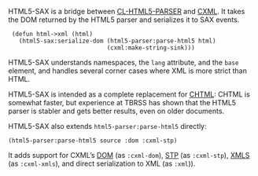 HTML5-SAX is a bridge between [CL-HTML5-PARSER][html5] and
[CXML][cxml]. It takes the DOM returned by the HTML5 parser and
serializes it to SAX events.

     (defun html->xml (html)
       (html5-sax:serialize-dom (html5-parser:parse-html5 html)
                                (cxml:make-string-sink)))

HTML5-SAX understands namespaces, the `lang` attribute, and the `base`
element, and handles several corner cases where XML is more strict
than HTML.

HTML5-SAX is intended as a complete replacement for [CHTML][chtml]:
CHTML is somewhat faster, but experience at TBRSS has shown that the
HTML5 parser is stabler and gets better results, even on older
documents.

HTML5-SAX also extends `html5-parser:parse-html5` directly:

    (html5-parser:parse-html5 source :dom :cxml-stp)

It adds support for CXML’s [DOM][dom] (as `:cxml-dom`), [STP][stp] (as
`:cxml-stp`), [XMLS][xmls] (as `:cxml-xmls`), and direct serialization
to XML (as `:xml`)).

[html5]: https://github.com/copyleft/cl-html5-parser
[cxml]: http://common-lisp.net/project/cxml/
[chtml]: http://common-lisp.net/project/closure/closure-html/
[dom]: http://common-lisp.net/project/cxml/dom.html
[stp]: http://www.lichteblau.com/cxml-stp/
[xmls]: http://common-lisp.net/project/cxml/xmls-compat.html
